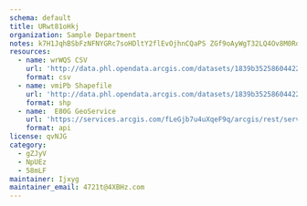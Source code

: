```yaml
---
schema: default
title: URwt81oHkj 
organization: Sample Department 
notes: k7H1JqhBSbFzNFNYGRc7soHDltY2flEvOjhnCQaPS ZGf9oAyWgT32LQ4Ov8M0RdEqpXis5xApKb085JIjmgnmPkdZwLcVueaTei 
resources:
  - name: wrWQS CSV
    url: 'http://data.phl.opendata.arcgis.com/datasets/1839b35258604422b0b520cbb668df0d_0.csv'
    format: csv
  - name: vmiPb Shapefile
    url: 'http://data.phl.opendata.arcgis.com/datasets/1839b35258604422b0b520cbb668df0d_0.zip'
    format: shp
  - name:  E80G GeoService
    url: 'https://services.arcgis.com/fLeGjb7u4uXqeF9q/arcgis/rest/services/Air_Monitoring_Stations/FeatureServer/0/query'
    format: api
license: qvNJG 
category:
  - gZJyV 
  - NpUEz 
  - 58mLF 
maintainer: Ijxyg  
maintainer_email: 4721t@4XBHz.com
---
```

